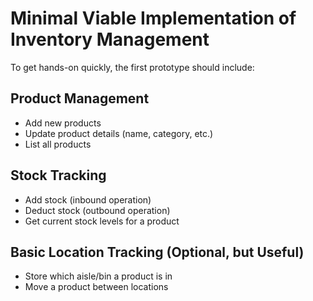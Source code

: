 # Minimal Viable Implementation of Inventory Management

To get hands-on quickly, the first prototype should include:

## Product Management
- Add new products
- Update product details (name, category, etc.)
- List all products

## Stock Tracking
- Add stock (inbound operation)
- Deduct stock (outbound operation)
- Get current stock levels for a product

## Basic Location Tracking (Optional, but Useful)
- Store which aisle/bin a product is in
- Move a product between locations